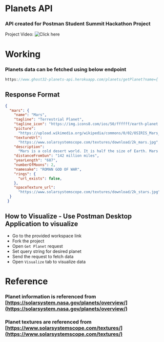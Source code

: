 # Planets API
### API created for Postman Student Summit Hackathon Project
Project Video: ![Click here](https://www.youtube.com/watch?v=irCxZwBTKlg&t=12s)

# Working
### Planets data can be fetched using below endpoint

```javascript
https://www.ghost32-planets-api.herokuapp.com/planets/getPlanet?name={ planet name }
```

## Response Format
```json
{
  "mars": {
    "name": "Mars",
    "tagline": "Terrestrial Planet",
    "tagline_icon": "https://img.icons8.com/ios/50/ffffff/earth-planet.png",
    "picture":
      "https://upload.wikimedia.org/wikipedia/commons/0/02/OSIRIS_Mars_true_color.jpg",
    "textureUrl":
      "https://www.solarsystemscope.com/textures/download/2k_mars.jpg",
    "description":
      "Mars is a cold desert world. It is half the size of Earth. Mars is sometimes called the Red Planet. It's red because of rusty iron in the ground. Like Earth, Mars has seasons, polar ice caps, volcanoes, canyons, and weather. It has a very thin atmosphere made of carbon dioxide, nitrogen, and argon. There are signs of ancient floods on Mars, but now water mostly exists in icy dirt and thin clouds. On some Martian hillsides, there is evidence of liquid salty water in the ground.",
    "distanceFromSun": "142 million miles",
    "yearLength": "687",
    "numberOfMoons": 2,
    "namesake": "ROMAN GOD OF WAR",
    "rings": {
      "url_exists": false,
    },
    "spaceTexture_url":
      "https://www.solarsystemscope.com/textures/download/2k_stars.jpg",
  }
 }
```
## How to Visualize - Use Postman Desktop Application to visualize
- Go to the provided workspace link
- Fork the project
- Open `Get Planet` request
- Set query string for desired planet
- Send the request to fetch data
- Open `Visualize` tab to visualize data 

# Reference
### Planet information is referenced from [https://solarsystem.nasa.gov/planets/overview/](https://solarsystem.nasa.gov/planets/overview/)
### Planet textures are referenced from [https://www.solarsystemscope.com/textures/](https://www.solarsystemscope.com/textures/)
